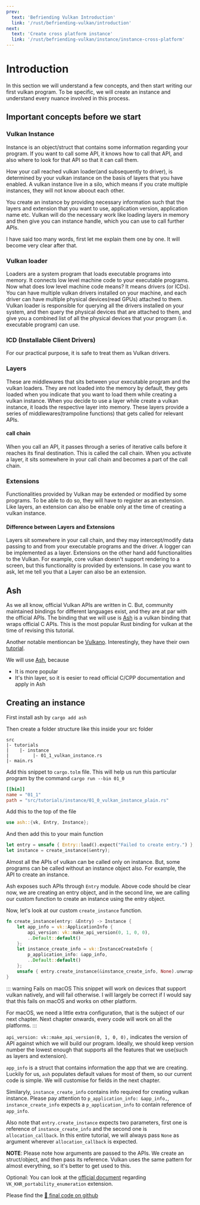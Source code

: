 ```yaml
---
prev:
  text: 'Befriending Vulkan Introduction'
  link: '/rust/befriending-vulkan/introduction'
next:
  text: 'Create cross platform instance'
  link: '/rust/befriending-vulkan/instance/instance-cross-platform'
---
```


# Introduction

In this section we will understand a few concepts, and then start writing our first vulkan program. To be specific, we will create an instance and understand every nuance involved in this process.

## Important concepts before we start

### Vulkan Instance
Instance is an object/struct that contains some information regarding your program. If you want to call some API, it knows how to call that API, and also where to look for that API so that it can call them.

How your call reached vulkan loader(and subsequently to driver), is determined by your vulkan instance on the basis of layers that you have enabled. A vulkan instance live in a silo, which means if you crate multiple instances, they will not know aboout each other.

You create an instance by providing necessary information such that the layers and extension that you want to use, application version, application name etc. Vulkan will do the necessary work like loading layers in memory and then give you can instance handle, which you can use to call further APIs.

I have said too many words, first let me explain them one by one. It will become very clear after that.

### Vulkan loader
Loaders are a system program that loads executable programs into memory. It connects low level machine code to your executable programs. Now what does low level machine code means? It means drivers (or ICDs). You can have multiple vulkan drivers installed on your machine, and each driver can have multiple physical devices(read GPUs) attached to them. Vulkan loader is responsible for querying all the drivers installed on your system, and then query the physical devices that are attached to them, and give you a combined list of all the physical devices that your program (i.e. executable program) can use.

### ICD (Installable Client Drivers)
For our practical purpose, it is safe to treat them as Vulkan drivers.

### Layers
These are middlewares that sits between your executable program and the vulkan loaders. They are not loaded into the memory by default, they gets loaded when you indicate that you want to load them while creating a vulkan instance. When you decide to use a layer while create a vulkan instance, it loads the respective layer into memory. These layers provide a series of middlewares(trampoline functions) that gets called for relevant APIs.

#### call chain
When you call an API, it passes through a series of iterative calls before it reaches its final destination. This is called the call chain. When you activate a layer, it sits somewhere in your call chain and becomes a part of the call chain.

### Extensions
Functionalities provided by Vulkan may be extended or modified by some programs. To be able to do so, they will have to register as an extension. Like layers, an extension can also be enable only at the time of creating a vulkan instance.

#### Difference between Layers and Extensions
Layers sit somewhere in your call chain, and they may intercept/modify data passing to and from your executable programs and the driver. A logger can be implemented as a layer.
Extensions on the other hand add functionalities to the Vulkan. For example, core vulkan doesn't support rendering to a screen, but this functionality is provided by extensions.
In case you want to ask, let me tell you that a Layer can also be an extension.

## Ash
As we all know, official Vulkan APIs are written in C. But, community maintained bindings for different languages exist, and they are at par with the official APIs. The binding that we will use is [Ash](https://crates.io/crates/ash) is a vulkan binding that wraps official C APIs. This is the most popular Rust binding for vulkan at the time of revising this tutorial.

Another notable mentioncan be [Vulkano](https://crates.io/crates/vulkano). Interestingly, they have their own [tutorial](https://vulkano.rs/).

We will use [Ash](https://crates.io/crates/ash), because
- It is more popular
- It's thin layer, so it is eesier to read official C/CPP documentation and apply in Ash

## Creating an instance

First install ash by `cargo add ash`

Then create a folder structure like this inside your src folder
```
src
|- tutorials
|    |- instance
|         |- 01_1_vulkan_instance.rs
|- main.rs
```

Add this snippet to `cargo.tolm` file. This will help us run this particular program by the command `cargo run --bin 01_0`
``` toml
[[bin]]
name = "01_1"
path = "src/tutorials/instance/01_0_vulkan_instance_plain.rs"
```

Add this to the top of the file
``` rust
use ash::{vk, Entry, Instance};
```
And then add this to your main function
``` rust
let entry = unsafe { Entry::load().expect("Failed to create entry.") };
let instance = create_instance(&entry);
```
Almost all the APIs of vulkan can be called only on instance. But, some programs can be called without an instance object also. For example, the API to create an instance.

Ash exposes such APIs through `Entry` module. Above code should be clear now, we are creating an entry object, and in the second line, we are calling our custom function to create an instance using the entry object.

Now, let's look at our custom `create_instance` function.

``` rust
fn create_instance(entry: &Entry) -> Instance {
    let app_info = vk::ApplicationInfo {
        api_version: vk::make_api_version(0, 1, 0, 0),
        ..Default::default()
    };
    let instance_create_info = vk::InstanceCreateInfo {
        p_application_info: &app_info,
        ..Default::default()
    };
    unsafe { entry.create_instance(&instance_create_info, None).unwrap() }
}
```
::: warning Fails on macOS
This snippet will work on devices that support vulkan natively, and will fail otherwise. I will largely be correct if I would say that this fails on macOS and works on other platform.

For macOS, we need a little extra configuration, that is the subject of our next chapter. Next chapter onwards, every code will work on all the platforms.
:::

`api_version: vk::make_api_version(0, 1, 0, 0),` indicates the version of API against which we will build our program. Ideally, we should keep version number the lowest enough that supports all the features that we use(such as layers and extension).

`app_info` is a struct that contains information the app that we are creating. Luckily for us, `ash` populates default values for most of them, so our current code is simple. We will customise for fields in the next chapter.

Similaryly, `instance_create_info` contains info required for creating vulkan instance. Please pay attention to `p_application_info: &app_info,`, `instance_create_info` expects a `p_application_info` to contain reference of `app_info`.

Also note that `entry.create_instance` expects two parameters, first one is reference of `instance_create_info` and the second one is `allocation_callback`. In this entire tutorial, we will always pass `None` as argument wherever `allocation_callback` is expected.

**NOTE**: Please note how arguments are passed to the APIs. We create an struct/object, and then pass its reference. Vulkan uses the same pattern for almost everything, so it's better to get used to this.


Optional: You can look at the [official document](https://www.lunarg.com/wp-content/uploads/2022/04/Portability-Enumeration-Extension-APR2022.pdf) regarding `VK_KHR_portability_enumeration` extension.

Please find the [:link: final code on github](https://github.com/ravishankarkumar/vulkantutorial-rust-code/blob/main/src/tutorials/instance/01_0_vulkan_instance_plain.rs)
